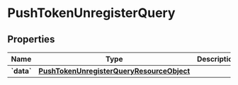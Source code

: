 
# PushTokenUnregisterQuery

## Properties
| Name | Type | Description | Notes |
| ------------ | ------------- | ------------- | ------------- |
| **&#x60;data&#x60;** | [**PushTokenUnregisterQueryResourceObject**](PushTokenUnregisterQueryResourceObject.md) |  |  |



